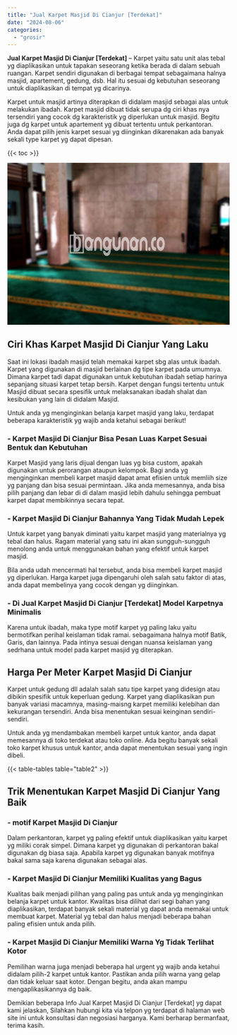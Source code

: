 ```yaml
---
title: "Jual Karpet Masjid Di Cianjur [Terdekat]"
date: "2024-08-06"
categories: 
  - "grosir"
---
```


**Jual Karpet Masjid Di Cianjur \[Terdekat\]** – Karpet yaitu satu unit alas tebal yg diaplikasikan untuk tapakan seseorang ketika berada di dalam sebuah ruangan. Karpet sendiri digunakan di berbagai tempat sebagaimana halnya masjid, apartement, gedung, dsb. Hal itu sesuai dg kebutuhan seseorang untuk diaplikasikan di tempat yg dicarinya.

Karpet untuk masjid artinya diterapkan di didalam masjid sebagai alas untuk melakukan ibadah. Karpet masjid dibuat tidak serupa dg ciri khas nya tersendiri yang cocok dg karakteristik yg diperlukan untuk masjid. Begitu juga dg karpet untuk apartement yg dibuat tertentu untuk perkantoran. Anda dapat pilih jenis karpet sesuai yg diinginkan dikarenakan ada banyak sekali type karpet yg dapat dipesan.

{{< toc >}}

![Jual Karpet Masjid Di Cianjur [Terdekat]](/images/grosir-karpet-murah-14.png)

## Ciri Khas Karpet Masjid Di Cianjur Yang Laku

Saat ini lokasi ibadah masjid telah memakai karpet sbg alas untuk ibadah. Karpet yang digunakan di masjid berlainan dg tipe karpet pada umumnya. Dimana karpet tadi dapat digunakan untuk kebutuhan ibadah setiap harinya sepanjang situasi karpet tetap bersih. Karpet dengan fungsi tertentu untuk Masjid dibuat secara spesifik untuk melaksanakan ibadah shalat dan kesibukan yang lain di didalam Masjid.

Untuk anda yg menginginkan belanja karpet masjid yang laku, terdapat beberapa karakteristik yg wajib anda ketahui sebagai berikut!

### \- Karpet Masjid Di Cianjur Bisa Pesan Luas Karpet Sesuai Bentuk dan Kebutuhan

Karpet Masjid yang laris dijual dengan luas yg bisa custom, apakah digunakan untuk perorangan ataupun kelompok. Bagi anda yg menginginkan membeli karpet masjid dapat amat efisien untuk memliih size yg panjang dan bisa sesuai permintaan. Jika anda memesannya, anda bisa pilih panjang dan lebar di di dalam masjid lebih dahulu sehingga pembuat karpet dapat membikinnya secara tepat.

### \- Karpet Masjid Di Cianjur Bahannya Yang Tidak Mudah Lepek

Untuk karpet yang banyak diminati yaitu karpet masjid yang materialnya yg tebal dan halus. Ragam material yang satu ini akan sungguh-sungguh menolong anda untuk menggunakan bahan yang efektif untuk karpet masjid.

Bila anda udah mencermati hal tersebut, anda bisa membeli karpet masjid yg diperlukan. Harga karpet juga dipengaruhi oleh salah satu faktor di atas, anda dapat membelinya yang cocok dengan yg diinginkan.

### \- Di Jual Karpet Masjid Di Cianjur \[Terdekat\] Model Karpetnya Minimalis

Karena untuk ibadah, maka type motif karpet yg paling laku yaitu bermotifkan perihal keislaman tidak ramai. sebagaimana halnya motif Batik, Garis, dan lainnya. Pada intinya sesuai dengan nuansa keislaman yang sedrhana untuk model pada karpet masjid yg diterapkan.

## Harga Per Meter Karpet Masjid Di Cianjur

Karpet untuk gedung dll adalah salah satu tipe karpet yang didesign atau dibikin spesifik untuk keperluan gedung. Karpet yang diaplikasikan pun banyak variasi macamnya, masing-maisng karpet memiliki kelebihan dan kekurangan tersendiri. Anda bisa menentukan sesuai keinginan sendiri-sendiri.

Untuk anda yg mendambakan membeli karpet untuk kantor, anda dapat memesannya di toko terdekat atau toko online. Ada begitu banyak sekali toko karpet khusus untuk kantor, anda dapat menentukan sesuai yang ingin dibeli.

{{< table-tables table="table2" >}}

## Trik Menentukan Karpet Masjid Di Cianjur Yang Baik

### \- motif Karpet Masjid Di Cianjur

Dalam perkantoran, karpet yg paling efektif untuk diaplikasikan yaitu karpet yg miliki corak simpel. Dimana karpet yg digunakan di perkantoran bakal digunakan dg biasa saja. Apabila karpet yg digunakan banyak motifnya bakal sama saja karena digunakan sebagai alas.

### \- Karpet Masjid Di Cianjur Memiliki Kualitas yang Bagus

Kualitas baik menjadi pilihan yang paling pas untuk anda yg menginginkan belanja karpet untuk kantor. Kwalitas bisa dilihat dari segi bahan yang diaplikasikan, terdapat banyak sekali material yg dapat anda memakai untuk membuat karpet. Material yg tebal dan halus menjadi beberapa bahan paling efisien untuk anda pilih.

### \- Karpet Masjid Di Cianjur Memiliki Warna Yg Tidak Terlihat Kotor

Pemilihan warna juga menjadi beberapa hal urgent yg wajib anda ketahui didalam pilih-2 karpet untuk kantor. Pastikan anda pilih warna yang gelap dan tidak keluar saat kotor. Dengan begitu, anda akan mampu mengaplikasikannya dg baik.

Demikian beberapa Info Jual Karpet Masjid Di Cianjur \[Terdekat\] yg dapat kami jelaskan, Silahkan hubungi kita via telpon yg terdapat di halaman web site ini untuk konsultasi dan negosiasi harganya. Kami berharap bermanfaat, terima kasih.
